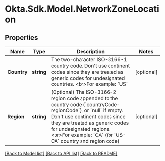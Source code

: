 # Okta.Sdk.Model.NetworkZoneLocation

## Properties

Name | Type | Description | Notes
------------ | ------------- | ------------- | -------------
**Country** | **string** | The two-character ISO-3166-1 country code. Don&#39;t use continent codes since they are treated as generic codes for undesignated countries. &lt;br&gt;For example: &#x60;US&#x60; | [optional] 
**Region** | **string** | (Optional) The ISO-3166-2 region code appended to the country code (&#x60;countryCode-regionCode&#x60;), or &#x60;null&#x60; if empty. Don&#39;t use continent codes since they are treated as generic codes for undesignated regions. &lt;br&gt;For example: &#x60;CA&#x60; (for &#x60;US-CA&#x60; country and region code) | [optional] 

[[Back to Model list]](../README.md#documentation-for-models) [[Back to API list]](../README.md#documentation-for-api-endpoints) [[Back to README]](../README.md)

